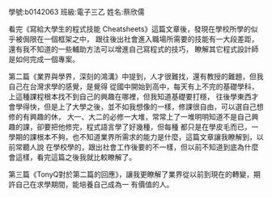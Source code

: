﻿學號:b0142063 班級:電子三乙 姓名:蔡欣儒

看完《寫給大學生的程式技能 Cheatsheets》這篇文章後，發現在學校所學的似乎被侷限在一個框架之中，
跟往後出社會進入職場所需要的技能有一大段差距，還有我不知道的一些輔助方法可以增進自己寫程式的技巧，
瞭解其它程式設計師是如何完成一個專案。

第二篇《業界與學界，深刻的鴻溝》中提到，人才很難找，還有教授的難題，但我自己在台灣求學的感覺，是覺得
從國中開始到高中，每天有上不完的基礎學科，上這種課程根本找不到自己的興趣在哪裡，但我知道基礎要打穩，
往後學東西才會學得快，但是上了大學之後，並不如我想像的一樣，修課很自由，可以選自己想修的有興趣的休，
大一、大二的必修一大堆，常常上了一堆明明知道不是自己興趣的課，卻要把他修完，程式語言學了好幾種，但每種
都只是在學皮毛而已，一學期的課根本不夠，也不知道業界所需求的能力是什麼，這篇文章讓我瞭解到，以前常聽人說
在學校學的，跟出社會工作後要的不一樣，但以前不知道到底為什麼會這樣，看完這篇之後我就比較瞭解了。

第三篇《TonyQ對於第二篇的回應》，讓我更瞭解了業界從以前到現在的轉變，期許自己在求學期間，能培養自己成為一
有價值的人。
